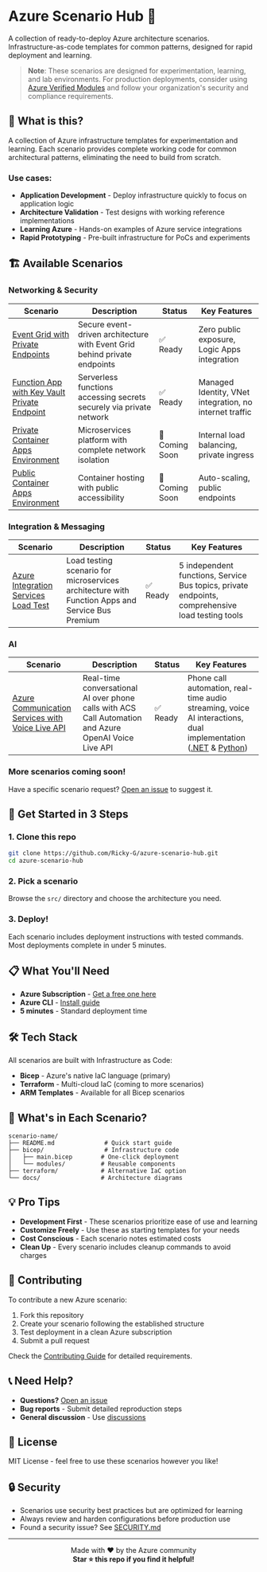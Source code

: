 # Azure Scenario Hub 🚀

A collection of ready-to-deploy Azure architecture scenarios. Infrastructure-as-code templates for common patterns, designed for rapid deployment and learning.

> **Note**: These scenarios are designed for experimentation, learning, and lab environments. For production deployments, consider using [Azure Verified Modules](https://aka.ms/avm) and follow your organization's security and compliance requirements.

## 🎯 What is this?

A collection of Azure infrastructure templates for experimentation and learning. Each scenario provides complete working code for common architectural patterns, eliminating the need to build from scratch.

### Use cases:
- **Application Development** - Deploy infrastructure quickly to focus on application logic
- **Architecture Validation** - Test designs with working reference implementations  
- **Learning Azure** - Hands-on examples of Azure service integrations
- **Rapid Prototyping** - Pre-built infrastructure for PoCs and experiments

## 🏗️ Available Scenarios

### Networking & Security

| Scenario | Description | Status | Key Features |
|----------|-------------|--------|--------------|
| [Event Grid with Private Endpoints](./src/eventgrid-private-endpoints-scenario/) | Secure event-driven architecture with Event Grid behind private endpoints | ✅ Ready | Zero public exposure, Logic Apps integration |
| [Function App with Key Vault Private Endpoint](./src/function-app-private-endpoints-access-keyvault-scenario/) | Serverless functions accessing secrets securely via private network | ✅ Ready | Managed Identity, VNet integration, no internet traffic |
| [Private Container Apps Environment](./src/private-container-apps-environment-scenario/) | Microservices platform with complete network isolation | 🚧 Coming Soon | Internal load balancing, private ingress |
| [Public Container Apps Environment](./src/public-container-apps-environment-scenario/) | Container hosting with public accessibility | 🚧 Coming Soon | Auto-scaling, public endpoints |

### Integration & Messaging

| Scenario | Description | Status | Key Features |
|----------|-------------|--------|--------------|
| [Azure Integration Services Load Test](./src/azure-integration-services-load-test/) | Load testing scenario for microservices architecture with Function Apps and Service Bus Premium | ✅ Ready | 5 independent functions, Service Bus topics, private endpoints, comprehensive load testing tools |

### AI

| Scenario | Description | Status | Key Features |
|----------|-------------|--------|--------------|
| [Azure Communication Services with Voice Live API](./src/azure-communication-services-integrate-voice-live-api/) | Real-time conversational AI over phone calls with ACS Call Automation and Azure OpenAI Voice Live API | ✅ Ready | Phone call automation, real-time audio streaming, voice AI interactions, dual implementation ([.NET](./src/azure-communication-services-integrate-voice-live-api/dotnet/README.md) & [Python](./src/azure-communication-services-integrate-voice-live-api/python/README.md)) |

### More scenarios coming soon! 
Have a specific scenario request? [Open an issue](https://github.com/Ricky-G/azure-scenario-hub/issues) to suggest it.

## 🚀 Get Started in 3 Steps

### 1. Clone this repo
```bash
git clone https://github.com/Ricky-G/azure-scenario-hub.git
cd azure-scenario-hub
```

### 2. Pick a scenario
Browse the `src/` directory and choose the architecture you need.

### 3. Deploy!
Each scenario includes deployment instructions with tested commands. Most deployments complete in under 5 minutes.

## 📋 What You'll Need

- **Azure Subscription** - [Get a free one here](https://azure.microsoft.com/free/)
- **Azure CLI** - [Install guide](https://learn.microsoft.com/cli/azure/install-azure-cli)
- **5 minutes** - Standard deployment time

## 🛠️ Tech Stack

All scenarios are built with Infrastructure as Code:
- **Bicep** - Azure's native IaC language (primary)
- **Terraform** - Multi-cloud IaC (coming to more scenarios)
- **ARM Templates** - Available for all Bicep scenarios

## 📂 What's in Each Scenario?

```
scenario-name/
├── README.md              # Quick start guide
├── bicep/                 # Infrastructure code
│   ├── main.bicep        # One-click deployment
│   └── modules/          # Reusable components
├── terraform/            # Alternative IaC option
└── docs/                 # Architecture diagrams
```

## 💡 Pro Tips

- **Development First** - These scenarios prioritize ease of use and learning
- **Customize Freely** - Use these as starting templates for your needs
- **Cost Conscious** - Each scenario notes estimated costs
- **Clean Up** - Every scenario includes cleanup commands to avoid charges

## 🤝 Contributing

To contribute a new Azure scenario:

1. Fork this repository
2. Create your scenario following the established structure
3. Test deployment in a clean Azure subscription
4. Submit a pull request

Check the [Contributing Guide](CONTRIBUTING.md) for detailed requirements.

## 📞 Need Help?

- **Questions?** [Open an issue](https://github.com/Ricky-G/azure-scenario-hub/issues)
- **Bug reports** - Submit detailed reproduction steps
- **General discussion** - Use [discussions](https://github.com/Ricky-G/azure-scenario-hub/discussions)

## 📝 License

MIT License - feel free to use these scenarios however you like!

## 🔒 Security

- Scenarios use security best practices but are optimized for learning
- Always review and harden configurations before production use
- Found a security issue? See [SECURITY.md](SECURITY.md)

---

<p align="center">
  Made with ❤️ by the Azure community<br/>
  <strong>Star ⭐ this repo if you find it helpful!</strong>
</p>